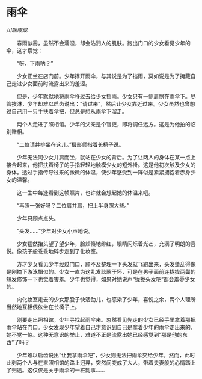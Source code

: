 # 雨伞

*川端康成*

　　春雨似雾，虽然不会濡湿，却会沾润人的肌肤。跑出门口的少女看见少年的伞，这才察觉：

　　“呀，下雨呐？”

　　少女正坐在店门前。少年撑开雨伞，与其说是为了挡雨，莫如说是为了掩藏自己走过少女面前时流露出来的羞涩。

　　但是，少年默默地将雨伞移过去给少女挡雨。少女只有一侧肩膀在雨伞下。尽管挨淋，少年却难以启齿说出：“请过来”，然后让少女靠近过来。少女虽然也曾想过自己用一只手扶着伞把，但总是想从雨伞下溜走。

　　两个人走进了照相馆。少年的父亲是个官吏，即将调任远方。这是为他拍的临别赠相。

　　“二位请并排坐在这儿。”摄影师指着长椅子说。

　　少年无法同少女并肩而坐，就站在少女的背后。为了让两人的身体在某一点上接合起来，他把扶着椅子的手指轻轻地触模少女的短外褂。这是他初次触及少女的身体。透过手指传导过来的微微的体温，使少年感受到一阵似是紧紧拥抱着赤身少女的温馨。

　　这一生中每逢看到这帧照片，也许就会想起她的体温来吧。

　　“再照一张好吗？二位肩并肩，把上半身照大些。”

　　少年只顾点点头。

　　“头发……”少年对少女小声地说。

　　少女猛然抬头望了望少年，脸颊倏地绯红，眼睛闪烁着光芒，充满了明朗的喜悦。像孩子般乖乖地碎步走到了化妆室。

　　方才少女看见少年经过门口，顾不及整理一下头发就飞跑出来，头发蓬乱得像是刚摘下游泳帽似的。少女一直为这乱发耿耿于怀，可是在男子面前连拢拢两鬓的短发修饰一下也觉着害羞。少年也觉得，如果对她说声“拢拢头发吧”都会羞辱少女的。

　　向化妆室走去的少女那股子快活劲儿，也感染了少年，喜悦之余，两个人理所当然地互相偎依坐在长椅子上。

　　刚要走出照相馆，少年寻找起雨伞来。忽然看见先走的少女已经手里拿着那把雨伞站在门口。少女发现少年望着自己才意识到自己是拿着少年的雨伞走出来的，她不觉一惊。这种无意识的举止，难道不正是流露出她已经感觉到“那是他的东西”了吗？

　　少年难以启齿说出“让我拿雨伞吧”，少女则无法把雨伞交给少年。然而，此时此刻两个人与在来照相馆的路上迥异，突然间变成了大人，带着夫妻般的心情踏上了归途。这仅仅是关于雨伞的一桩韵事……